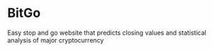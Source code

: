# BitGo 
 Easy stop and go website that predicts closing values and statistical analysis of major cryptocurrency
